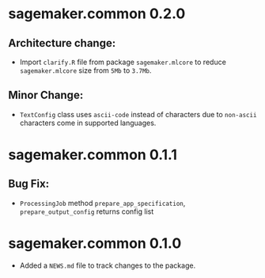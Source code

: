 # sagemaker.common 0.2.0
## Architecture change:
* Import `clarify.R` file from package `sagemaker.mlcore` to reduce `sagemaker.mlcore` size from `5Mb` to `3.7Mb`.

## Minor Change:
* `TextConfig` class uses `ascii-code` instead of characters due to `non-ascii` characters come in supported languages.

# sagemaker.common 0.1.1
## Bug Fix:
* `ProcessingJob` method `prepare_app_specification`, `prepare_output_config` returns config list

# sagemaker.common 0.1.0

* Added a `NEWS.md` file to track changes to the package.
